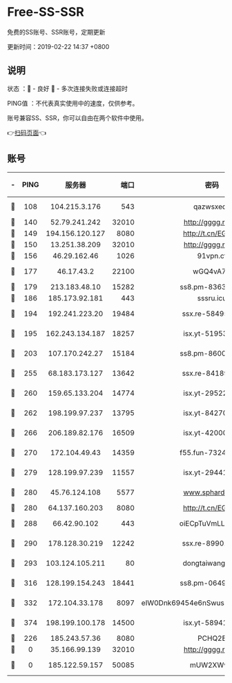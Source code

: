 # Free-SS-SSR

免费的SS账号、SSR账号，定期更新

更新时间：2019-02-22 14:37 +0800

## 说明

状态     ：🙂 - 良好 🙁 - 多次连接失败或连接超时

PING值   ：不代表真实使用中的速度，仅供参考。

账号兼容SS、SSR，你可以自由在两个软件中使用。

👉[扫码页面](https://liesauer.github.io/free-ss-ssr.github.io/)👈

## 账号

|-|PING|服务器|端口|密码|加密方式|区域|
|:----:|:----:|:-----:|-----:|:----:|:----:|:----:|
|🙂|108|104.215.3.176|543|qazwsxedc|aes-256-gcm|JP|
|🙂|140|52.79.241.242|32010|http://gggg.rocks|chacha20|KR|
|🙂|149|194.156.120.127|8080|http://t.cn/EGJIyrl|rc4-md5|RU|
|🙂|150|13.251.38.209|32010|http://gggg.rocks|chacha20|SG|
|🙂|156|46.29.162.46|1026|91vpn.cf|rc4-md5|RU|
|🙂|177|46.17.43.2|22100|wGQ4vA7D|aes-256-gcm|RU|
|🙂|179|213.183.48.10|15282|ss8.pm-83634302|rc4-md5|RU|
|🙂|186|185.173.92.181|443|sssru.icu|rc4-md5|RU|
|🙂|194|192.241.223.20|19484|ssx.re-58495020|aes-256-cfb|US|
|🙂|195|162.243.134.187|18257|isx.yt-51953199|aes-256-cfb|US|
|🙂|203|107.170.242.27|15184|ss8.pm-86005038|aes-256-cfb|US|
|🙂|255|68.183.173.127|13642|ssx.re-84189267|aes-256-cfb|US|
|🙂|260|159.65.133.204|14774|isx.yt-29522015|aes-256-cfb|SG|
|🙂|262|198.199.97.237|13795|isx.yt-84270980|aes-256-cfb|US|
|🙂|266|206.189.82.176|16509|isx.yt-42000315|aes-256-cfb|SG|
|🙂|270|172.104.49.43|14359|f55.fun-73245889|aes-256-cfb|SG|
|🙂|279|128.199.97.239|11557|isx.yt-29441916|aes-256-cfb|SG|
|🙂|280|45.76.124.108|5577|www.sphard.com|aes-256-cfb|AU|
|🙂|280|64.137.160.203|8080|http://t.cn/EGJIyrl|rc4-md5|CA|
|🙂|288|66.42.90.102|443|oiECpTuVmLLxk4Ts|aes-256-cfb|US|
|🙂|290|178.128.30.219|12242|ssx.re-89901367|aes-256-cfb|SG|
|🙂|293|103.124.105.211|80|dongtaiwang.com|aes-256-cfb|US|
|🙂|316|128.199.154.243|18441|ss8.pm-06496894|aes-256-cfb|SG|
|🙂|332|172.104.33.178|8097|eIW0Dnk69454e6nSwuspv9DmS201tQ0D|aes-256-cfb|SG|
|🙂|374|198.199.100.178|14500|isx.yt-58941440|aes-256-cfb|US|
|🙂|226|185.243.57.36|8080|PCHQ2E|rc4-md5|US|
|🙁|0|35.166.99.139|32010|http://gggg.rocks|chacha20|US|
|🙁|0|185.122.59.157|50085|mUW2XWw8|aes-256-cfb|GB|
